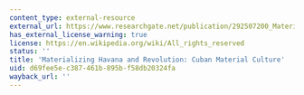 ```yaml
---
content_type: external-resource
external_url: https://www.researchgate.net/publication/292507200_Materializing_Havana_and_revolution_Cuban_material_culture
has_external_license_warning: true
license: https://en.wikipedia.org/wiki/All_rights_reserved
status: ''
title: 'Materializing Havana and Revolution: Cuban Material Culture'
uid: d69fee5e-c387-461b-895b-f58db20324fa
wayback_url: ''
---
```

